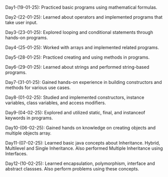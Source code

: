 Day1-(19-01-25): Practiced basic programs using mathematical formulas.

Day2-(22-01-25): Learned about operators and implemented programs that take user input.

Day3-(23-01-25): Explored looping and conditional statements through hands-on programs.

Day4-(25-01-25): Worked with arrays and implemented related programs.

Day5-(28-01-25): Practiced creating and using methods in programs.

Day6-(29-01-25): Learned about strings and performed string-based programs.

Day7-(31-01-25): Gained hands-on experience in building constructors and methods for various use cases.

Day8-(01-02-25): Studied and implemented constructors, instance variables, class variables, and access modifiers.

Day9-(04-02-25): Explored and utilized static, final, and instanceof keywords in programs.

Day10-(06-02-25): Gained hands on knowledge on creating objects and multiple objects array. 

Day11-(07-02-25): Learned basic java concepts about Inheritance. Hybrid, Multilevel and Single Inheritance. Also performed Multiple Inheritance using Interfaces.

Day12-(10-02-25): Learned encapsulation, polymorphism, interface and abstract classses. Also perform problems using these concepts.
